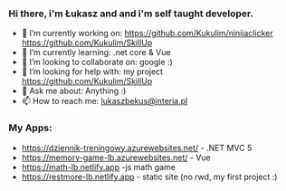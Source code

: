 ### Hi there, i'm Łukasz and and i'm self taught developer.


- 🔭 I’m currently working on: 
https://github.com/Kukulim/ninijaclicker 
https://github.com/Kukulim/SkillUp
- 🌱 I’m currently learning: .net core & Vue
- 👯 I’m looking to collaborate on: google :)
- 🤔 I’m looking for help with: my project https://github.com/Kukulim/SkillUp
- 💬 Ask me about: Anything :)
- 📫 How to reach me: lukaszbekus@interia.pl

### My Apps:
 - https://dziennik-treningowy.azurewebsites.net/ - .NET MVC 5
 - https://memory-game-lb.azurewebsites.net/ - Vue
 - https://math-lb.netlify.app -js math game
 - https://restmore-lb.netlify.app - static site (no rwd, my first project :)

